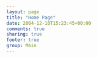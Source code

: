 ```yaml
---
layout: page
title: "Home Page"
date: 2004-12-10T15:23:45+00:00
comments: true
sharing: true
footer: true
group: Main
---
```


